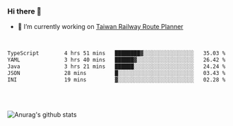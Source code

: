 ### Hi there 👋

- 🔭 I’m currently working on [Taiwan Railway Route Planner](https://github.com/Taiwan-Railway-Route-Planner)

<br/>

<!--START_SECTION:waka-->

```txt
TypeScript        4 hrs 51 mins   ████████▓░░░░░░░░░░░░░░░░   35.03 %
YAML              3 hrs 40 mins   ██████▓░░░░░░░░░░░░░░░░░░   26.42 %
Java              3 hrs 21 mins   ██████░░░░░░░░░░░░░░░░░░░   24.24 %
JSON              28 mins         █░░░░░░░░░░░░░░░░░░░░░░░░   03.43 %
INI               19 mins         ▓░░░░░░░░░░░░░░░░░░░░░░░░   02.28 %
```

<!--END_SECTION:waka-->

<br/>
<br/>

![Anurag's github stats](https://github-readme-stats.vercel.app/api?username=DepickereSven&show_icons=true&theme=tokyonight)



<!--
**DepickereSven/DepickereSven** is a ✨ _special_ ✨ repository because its `README.md` (this file) appears on your GitHub profile.

Here are some ideas to get you started:

- 🔭 I’m currently working on ...
- 🌱 I’m currently learning ...
- 👯 I’m looking to collaborate on ...
- 🤔 I’m looking for help with ...
- 💬 Ask me about ...
- 📫 How to reach me: ...
- 😄 Pronouns: ...
- ⚡ Fun fact: ...
-->
